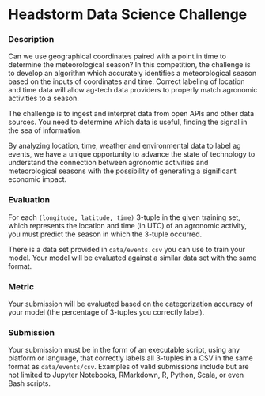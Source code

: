 # Headstorm Data Science Challenge

### Description

Can we use geographical coordinates paired with a point in time to determine the meteorological season?
In this competition, the challenge is to develop an algorithm which accurately identifies
a meteorological season based on the inputs of coordinates and time. Correct labeling of location and time
data will allow ag-tech data providers to properly match agronomic activities to a season.

The challenge is to ingest and interpret data from open APIs and other data sources. You need to determine
which data is useful, finding the signal in the sea of information.

By analyzing location, time, weather and environmental data to label ag events, we have a unique
opportunity to advance the state of technology to understand the connection between agronomic 
activities and meteorological seasons with the possibility of generating a significant economic impact.

### Evaluation
For each `(longitude, latitude, time)` 3-tuple in the given training set, which represents the location and time 
(in UTC) of an agronomic activity, you must predict the season in which the 3-tuple occurred.

There is a data set provided in `data/events.csv` you can use to train your model.  Your model
will be evaluated against a similar data set with the same format.

### Metric
Your submission will be evaluated based on the categorization accuracy of your model 
(the percentage of 3-tuples you correctly label).

### Submission
Your submission must be in the form of an executable script, using any platform or language, that correctly
labels all 3-tuples in a CSV in the same format as `data/events/csv`.  Examples of valid submissions
include but are not limited to Jupyter Notebooks, RMarkdown, R, Python, Scala, or even Bash scripts.
